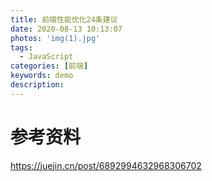 ```yaml
---
title: 前端性能优化24条建议
date: 2020-08-13 10:13:07
photos: 'img(1).jpg'
tags:
  - JavaScript
categories: [前端]
keywords: demo
description:
---
```


# 参考资料

https://juejin.cn/post/6892994632968306702

<!-- more -->
